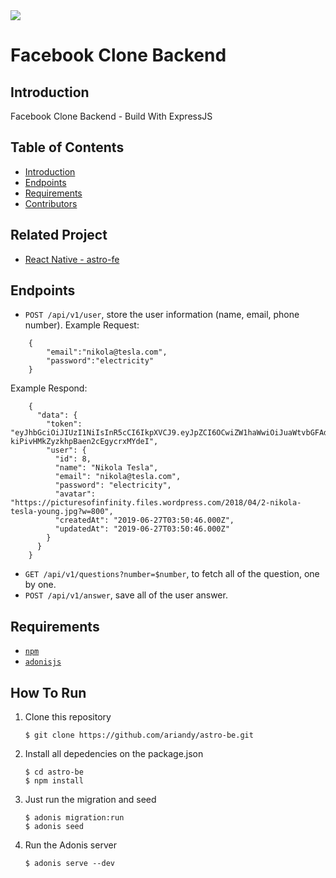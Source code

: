 
<a href="">
  <img src="https://img.shields.io/badge/Project-ExpressJS-brightgreen.svg"/>
</a>

# Facebook Clone Backend 

## Introduction
Facebook Clone Backend - Build With ExpressJS

## Table of Contents

- [Introduction](#introduction)
- [Endpoints](#endpoints)
- [Requirements](#requirements)
- [Contributors](#contributors)

## Related Project
* <a href="https://github.com/ariandy/astro-be">React Native - astro-fe</a>

## Endpoints
* `POST /api/v1/user`, store the user information (name, email, phone number).
Example Request:
```
	{
		"email":"nikola@tesla.com",
		"password":"electricity"
	}
```
Example Respond:
```
	{
	  "data": {
	    "token": "eyJhbGciOiJIUzI1NiIsInR5cCI6IkpXVCJ9.eyJpZCI6OCwiZW1haWwiOiJuaWtvbGFAdGVzbGEuY29tIiwiaWF0IjoxNTYzNjE4MzQ3fQ.pdidEv9DDuM-kiPivHMkZyzkhpBaen2cEgycrxMYdeI",
	    "user": {
	      "id": 8,
	      "name": "Nikola Tesla",
	      "email": "nikola@tesla.com",
	      "password": "electricity",
	      "avatar": "https://picturesofinfinity.files.wordpress.com/2018/04/2-nikola-tesla-young.jpg?w=800",
	      "createdAt": "2019-06-27T03:50:46.000Z",
	      "updatedAt": "2019-06-27T03:50:46.000Z"
	    }
	  }
	}
```
* `GET /api/v1/questions?number=$number`, to fetch all of the question, one by one.
* `POST /api/v1/answer`, save all of the user answer.

## Requirements
* [`npm`](https://www.npmjs.com/get-npm)
* [`adonisjs`](https://adonisjs.com)


## How To Run

1. Clone this repository
   ```
   $ git clone https://github.com/ariandy/astro-be.git
   ```
2. Install all depedencies on the package.json
   ```
   $ cd astro-be
   $ npm install
   ```
3. Just run the migration and seed
   ```
   $ adonis migration:run
   $ adonis seed
   ```
4. Run the Adonis server
   ```
   $ adonis serve --dev
   ```
